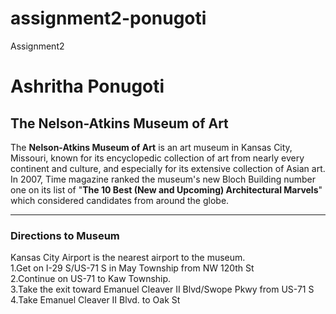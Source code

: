 # assignment2-ponugoti
Assignment2
# Ashritha Ponugoti
## The Nelson-Atkins Museum of Art

The **Nelson-Atkins Museum of Art** is an art museum in Kansas City, Missouri, known for its encyclopedic collection of art from nearly every continent and culture, and especially for its extensive collection of Asian art.<br>In 2007, Time magazine ranked the museum's new Bloch Building number one on its list of "**The 10 Best (New and Upcoming) Architectural Marvels**" which considered candidates from around the globe.
********************************************************************************************************************
### Directions to Museum
Kansas City Airport is the nearest airport to the museum.
<br>1.Get on I-29 S/US-71 S in May Township from NW 120th St
<br>2.Continue on US-71 to Kaw Township.
<br>3.Take the exit toward Emanuel Cleaver II Blvd/Swope Pkwy from US-71 S
<br>4.Take Emanuel Cleaver II Blvd. to Oak St